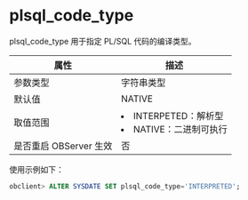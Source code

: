plsql_code_type 
====================================

plsql_code_type 用于指定 PL/SQL 代码的编译类型。


|        属性        |                                                            描述                                                            |
|------------------|--------------------------------------------------------------------------------------------------------------------------|
| 参数类型             | 字符串类型                                                                                                                    |
| 默认值              | NATIVE                                                                                                                   |
| 取值范围             | <li> INTERPETED：解析型   <li> NATIVE：二进制可执行    |
| 是否重启 OBServer 生效 | 否                                                                                                                        |



使用示例如下：

```sql
obclient> ALTER SYSDATE SET plsql_code_type='INTERPRETED';
```


